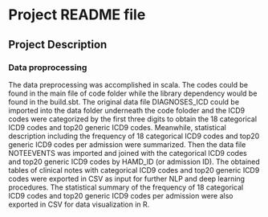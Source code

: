 # Project README file

## Project Description 


### Data proprocessing

The data preprocessing was accomplished in scala. The codes could be found in the main file of code folder while the library dependency would be found in the build.sbt. 
The original data file DIAGNOSES_ICD could be imported into the data folder underneath the code foloder and the ICD9 codes were categorized by the first three digits to obtain the 18 categorical ICD9 codes and top20 generic ICD9 codes. Meanwhile, statistical description including the frequency of 18 categorical ICD9 codes and top20 generic ICD9 codes per admission were summarized. Then the data file NOTEEVENTS was imported and joined with the categorical ICD9 codes and top20 generic ICD9 codes by HAMD_ID (or admission ID). The obtained tables of clinical notes with categorical ICD9 codes and top20 generic ICD9 codes were exported in CSV as input for further NLP and deep learning procedures. The statistical summary of the frequency of 18 categorical ICD9 codes and top20 generic ICD9 codes per admission were also exported in CSV for data visualization in R. 
